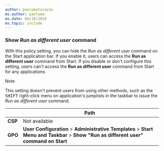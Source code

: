 ```yaml
---
author: paolomatarazzo
ms.author: paoloma
ms.date: 04/10/2024
ms.topic: include
---
```


### Show *Run as different user* command

With this policy setting, you can hide the *Run as different user* command on the Start application bar. If you enable it, users can access the **Run as different user** command from Start. If you disable or don't configure this setting, users can't access the **Run as different user** command from Start for any applications.

> [!NOTE]
> This setting doesn't prevent users from using other methods, such as the <kbd>SHIFT</kbd> right-click menu on application's jumplists in the taskbar to issue the *Run as different user* command.

|  | Path |
|--|--|
| **CSP** | Not available |
| **GPO** | **User Configuration** > **Administrative Templates** > **Start Menu and Taskbar** > **Show "Run as different user" command on Start** |
